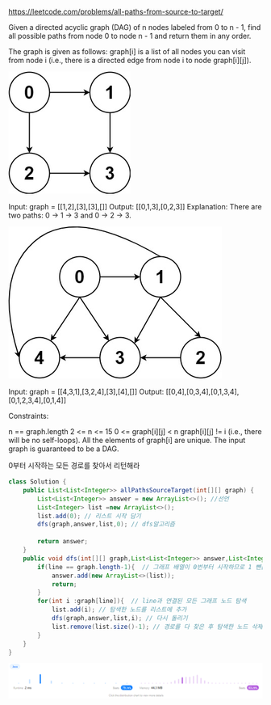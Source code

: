 https://leetcode.com/problems/all-paths-from-source-to-target/


Given a directed acyclic graph (DAG) of n nodes labeled from 0 to n - 1, find all possible paths from node 0 to node n - 1 and return them in any order.

The graph is given as follows: graph[i] is a list of all nodes you can visit from node i (i.e., there is a directed edge from node i to node graph[i][j]).

![img.png](img.png)

Input: graph = [[1,2],[3],[3],[]]
Output: [[0,1,3],[0,2,3]]
Explanation: There are two paths: 0 -> 1 -> 3 and 0 -> 2 -> 3.

![img_1.png](img_1.png)

Input: graph = [[4,3,1],[3,2,4],[3],[4],[]]
Output: [[0,4],[0,3,4],[0,1,3,4],[0,1,2,3,4],[0,1,4]]

Constraints:

n == graph.length
2 <= n <= 15
0 <= graph[i][j] < n
graph[i][j] != i (i.e., there will be no self-loops).
All the elements of graph[i] are unique.
The input graph is guaranteed to be a DAG.


0부터 시작하는 모든 경로를 찾아서 리턴해라

```java
class Solution {
    public List<List<Integer>> allPathsSourceTarget(int[][] graph) {
        List<List<Integer>> answer = new ArrayList<>(); //선언
        List<Integer> list =new ArrayList<>();
        list.add(0); // 리스트 시작 담기
        dfs(graph,answer,list,0); // dfs알고리즘
            
        return answer;
    }
    public void dfs(int[][] graph,List<List<Integer>> answer,List<Integer> list, int line){
        if(line == graph.length-1){  // 그래프 배열이 0번부터 시작하므로 1 뺀값이 마지막값
            answer.add(new ArrayList<>(list));
            return;
        }
        for(int i :graph[line]){  // line과 연결된 모든 그래프 노드 탐색
            list.add(i); // 탐색한 노드를 리스트에 추가
            dfs(graph,answer,list,i); // 다시 돌리기 
            list.remove(list.size()-1); // 경로를 다 찾은 후 탐색한 노드 삭제
        }
    }
}
```

![img_2.png](img_2.png)
